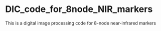 # DIC_code_for_8node_NIR_markers
This is a digital image processing code for 8-node near-infrared markers
